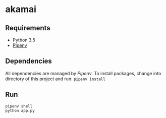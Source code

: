 # akamai

## Requirements

- Python 3.5
- [Pipenv](https://packaging.python.org/tutorials/managing-dependencies/#managing-dependencies)

## Dependencies

All dependencies are managed by *Pipenv*. To install packages, change into directory of this project and run: `pipenv install`

## Run

```
pipenv shell
python app.py
```
